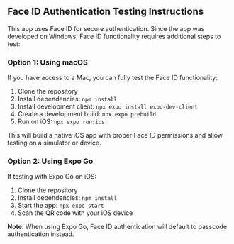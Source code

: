 ## Face ID Authentication Testing Instructions

This app uses Face ID for secure authentication. Since the app was developed on Windows, Face ID functionality requires additional steps to test:

### Option 1: Using macOS 
If you have access to a Mac, you can fully test the Face ID functionality:

1. Clone the repository
2. Install dependencies: `npm install`
3. Install development client: `npx expo install expo-dev-client`
4. Create a development build: `npx expo prebuild`
5. Run on iOS: `npx expo run:ios`

This will build a native iOS app with proper Face ID permissions and allow testing on a simulator or device.

### Option 2: Using Expo Go 
If testing with Expo Go on iOS:

1. Clone the repository
2. Install dependencies: `npm install`
3. Start the app: `npx expo start`
4. Scan the QR code with your iOS device

**Note**: When using Expo Go, Face ID authentication will default to passcode authentication instead.
